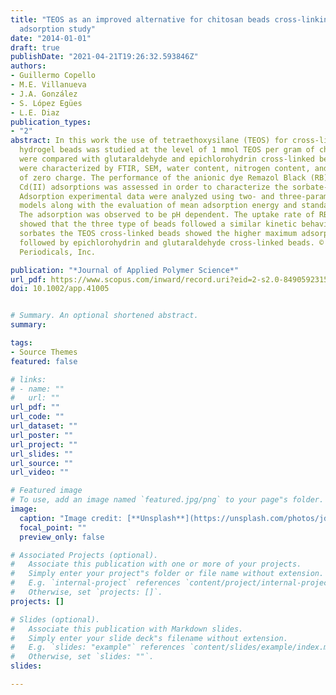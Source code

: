 ```yaml
---
title: "TEOS as an improved alternative for chitosan beads cross-linking: A comparative
  adsorption study"
date: "2014-01-01"
draft: true
publishDate: "2021-04-21T19:26:32.593846Z"
authors:
- Guillermo Copello
- M.E. Villanueva
- J.A. González
- S. López Egües
- L.E. Diaz
publication_types:
- "2"
abstract: In this work the use of tetraethoxysilane (TEOS) for cross-linking of chitosan
  hydrogel beads was studied at the level of 1 mmol TEOS per gram of chitosan. They
  were compared with glutaraldehyde and epichlorohydrin cross-linked beads. The hydrogels
  were characterized by FTIR, SEM, water content, nitrogen content, and their point
  of zero charge. The performance of the anionic dye Remazol Black (RB) and the cationic
  Cd(II) adsorptions was assessed in order to characterize the sorbate-sorbent interaction.
  Adsorption experimental data were analyzed using two- and three-parameter isotherm
  models along with the evaluation of mean adsorption energy and standard free energy.
  The adsorption was observed to be pH dependent. The uptake rate of RB and Cd(II)
  showed that the three type of beads followed a similar kinetic behavior. For both
  sorbates the TEOS cross-linked beads showed the higher maximum adsorption capacity,
  followed by epichlorohydrin and glutaraldehyde cross-linked beads. © 2014 Wiley
  Periodicals, Inc.

publication: "*Journal of Applied Polymer Science*"
url_pdf: https://www.scopus.com/inward/record.uri?eid=2-s2.0-84905923158&doi=10.1002%2fapp.41005&partnerID=40&md5=69fd3e899af04f9350ffe8d973436aad
doi: 10.1002/app.41005


# Summary. An optional shortened abstract.
summary: 

tags:
- Source Themes
featured: false

# links:
# - name: ""
#   url: ""
url_pdf: ""
url_code: ""
url_dataset: ""
url_poster: ""
url_project: ""
url_slides: ""
url_source: ""
url_video: ""

# Featured image
# To use, add an image named `featured.jpg/png` to your page"s folder. 
image:
  caption: "Image credit: [**Unsplash**](https://unsplash.com/photos/jdD8gXaTZsc)"
  focal_point: ""
  preview_only: false

# Associated Projects (optional).
#   Associate this publication with one or more of your projects.
#   Simply enter your project"s folder or file name without extension.
#   E.g. `internal-project` references `content/project/internal-project/index.md`.
#   Otherwise, set `projects: []`.
projects: []

# Slides (optional).
#   Associate this publication with Markdown slides.
#   Simply enter your slide deck"s filename without extension.
#   E.g. `slides: "example"` references `content/slides/example/index.md`.
#   Otherwise, set `slides: ""`.
slides:

---
```




